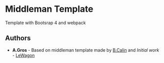 # Middleman Template
Template with Bootsrap 4 and webpack


## Authors
* **A.Gros** - Based on middleman template made by [B.Calin](https://github.com/benoitcalin/middleman-bootstrap4-template)  and *Initial work* - [LeWagon](https://github.com/lewagon/middleman-template)
